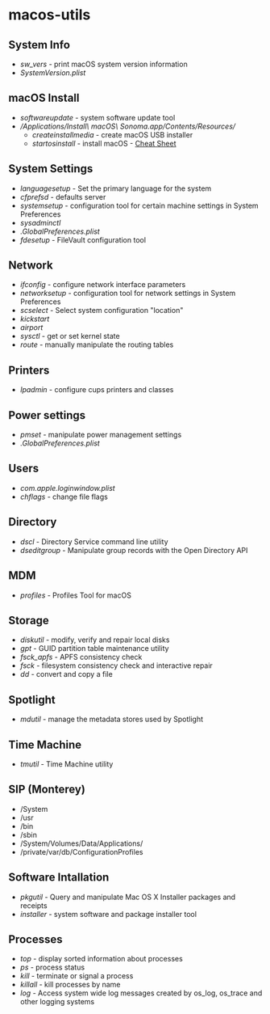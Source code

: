 # macos-utils
## System Info
- _sw_vers_ - print macOS system version information
- _SystemVersion.plist_
## macOS Install
- _softwareupdate_ - system software update tool
- _/Applications/Install\ macOS\ Sonoma.app/Contents/Resources/_
  - _createinstallmedia_ - create macOS USB installer
  - _startosinstall_ - install macOS - [Cheat Sheet](https://gist.github.com/acodega/57766c52a18a828b1ec44ad2492b5127)
## System Settings
- _languagesetup_ - Set the primary language for the system
- _cfprefsd_ - defaults server
- _systemsetup_ - configuration tool for certain machine settings in System Preferences
- _sysadminctl_
- _.GlobalPreferences.plist_
- _fdesetup_ - FileVault configuration tool
## Network
- _ifconfig_ - configure network interface parameters
- _networksetup_ - configuration tool for network settings in System Preferences
- _scselect_ - Select system configuration "location"
- _kickstart_
- _airport_
- _sysctl_ - get or set kernel state
- _route_ - manually manipulate the routing tables
## Printers
- _lpadmin_ - configure cups printers and classes
## Power settings
- _pmset_ - manipulate power management settings
- _.GlobalPreferences.plist_
## Users
- _com.apple.loginwindow.plist_
- _chflags_ - change file flags
## Directory
- _dscl_ - Directory Service command line utility
- _dseditgroup_ - Manipulate group records with the Open Directory API
## MDM
- _profiles_ - Profiles Tool for macOS
## Storage
- _diskutil_ - modify, verify and repair local disks
- _gpt_ - GUID partition table maintenance utility
- _fsck_apfs_ - APFS consistency check
- _fsck_ - filesystem consistency check and interactive repair
- _dd_ - convert and copy a file
## Spotlight
- _mdutil_ - manage the metadata stores used by Spotlight
## Time Machine
- _tmutil_ - Time Machine utility
## SIP (Monterey)
- /System
- /usr
- /bin
- /sbin
- /System/Volumes/Data/Applications/
- /private/var/db/ConfigurationProfiles
## Software Intallation
- _pkgutil_ - Query and manipulate Mac OS X Installer packages and receipts
- _installer_ - system software and package installer tool
## Processes
- _top_ - display sorted information about processes
- _ps_ - process status
- _kill_ - terminate or signal a process
- _killall_ - kill processes by name
- _log_ - Access system wide log messages created by os_log, os_trace and other logging systems
